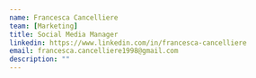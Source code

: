 ```yaml
---
name: Francesca Cancelliere
team: [Marketing]
title: Social Media Manager
linkedin: https://www.linkedin.com/in/francesca-cancelliere
email: francesca.cancelliere1998@gmail.com
description: ""
---
```


